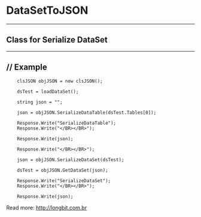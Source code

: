DataSetToJSON
=============


--------------------------------
Class for Serialize DataSet
--------------------------------


-----------------------
 // Example
-----------------------


        clsJSON objJSON = new clsJSON();

        dsTest = loadDataSet();

        string json = "";

        json = objJSON.SerializeDataTable(dsTest.Tables[0]);

        Response.Write("SerializeDataTable");
        Response.Write("</BR></BR>");

        Response.Write(json);

        Response.Write("</BR></BR>");

        json = objJSON.SerializeDataSet(dsTest);

        dsTest = objJSON.GetDataSet(json);

        Response.Write("SerializeDataSet");
        Response.Write("</BR></BR>");

        Response.Write(json);



Read more: http://longbit.com.br

